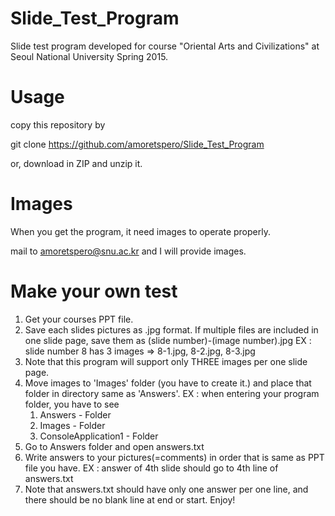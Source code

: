 # Slide_Test_Program
Slide test program developed for course "Oriental Arts and Civilizations" at Seoul National University Spring 2015.

# Usage
copy this repository by 

git clone https://github.com/amoretspero/Slide_Test_Program

or, download in ZIP and unzip it.

# Images
When you get the program, it need images to operate properly.

mail to amoretspero@snu.ac.kr and I will provide images.

# Make your own test
1. Get your courses PPT file.
2. Save each slides pictures as .jpg format. If multiple files are included in one slide page, save them as (slide number)-(image number).jpg
    EX : slide number 8 has 3 images => 8-1.jpg, 8-2.jpg, 8-3.jpg
3. Note that this program will support only THREE images per one slide page.
4. Move images to 'Images' folder (you have to create it.) and place that folder in directory same as 'Answers'.
    EX : when entering your program folder, you have to see
      1) Answers - Folder
      2) Images - Folder
      3) ConsoleApplication1 - Folder
5. Go to Answers folder and open answers.txt
6. Write answers to your pictures(=comments) in order that is same as PPT file you have.
    EX : answer of 4th slide should go to 4th line of answers.txt
7. Note that answers.txt should have only one answer per one line, and there should be no blank line at end or start.
Enjoy!
